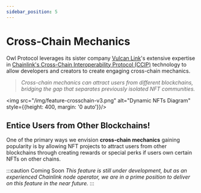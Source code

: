 ```yaml
---
sidebar_position: 5
---
```


# Cross-Chain Mechanics

Owl Protocol leverages its sister company [Vulcan Link](https://vulcan.link)'s extensive expertise in [Chainlink's Cross-Chain Interoperability
Protocol (CCIP)](https://chain.link/cross-chain) technology to allow developers and creators to create engaging cross-chain mechanics.

> *Cross-chain mechanics can attract users from different blockchains, bridging the gap that separates previously isolated NFT communities.*

<img src="/img/feature-crosschain-v3.png" alt="Dynamic NFTs Diagram" style={{height: 400, margin: '0 auto'}}/>

## Entice Users from Other Blockchains!

One of the primary ways we envision **cross-chain mechanics** gaining popularity is by allowing NFT projects to attract
users from other blockchains through creating rewards or special perks if users own certain NFTs on other chains.

:::caution Coming Soon
*This feature is still under development, but as an experienced Chainlink node operator, we are in a prime position to
deliver on this feature in the near future.*
:::
